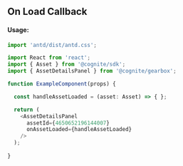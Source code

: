 ## On Load Callback 

<!-- STORY -->

#### Usage:

```typescript jsx
import 'antd/dist/antd.css';

import React from 'react';
import { Asset } from '@cognite/sdk';
import { AssetDetailsPanel } from '@cognite/gearbox';

function ExampleComponent(props) {

  const handleAssetLoaded = (asset: Asset) => { };

  return (
    <AssetDetailsPanel
      assetId={4650652196144007}
      onAssetLoaded={handleAssetLoaded}
    />
  );
  
}
```
